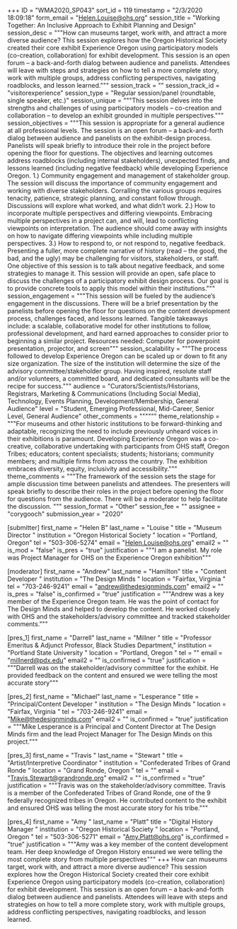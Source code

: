 +++
ID = "WMA2020_SP043"
sort_id = 119
timestamp = "2/3/2020 18:09:18"
form_email = "Helen.Louise@ohs.org"
session_title = "Working Together: An Inclusive Approach to Exhibit Planning and Design"
session_desc = """How can museums target, work with, and attract a more diverse audience? This session explores how the Oregon Historical Society created their core exhibit Experience Oregon using participatory models (co-creation, collaboration) for exhibit development. This session is an open forum – a back-and-forth dialog between audience and panelists. Attendees will leave with steps and strategies on how to tell a more complete story, work with multiple groups, address conflicting perspectives, navigating roadblocks, and lesson learned."""
session_track = ""
session_track_id = "visitorexperience"
session_type = "Regular session/panel (roundtable, single speaker, etc.)"
session_unique = """This session delves into the strengths and challenges of using participatory models – co-creation and collaboration – to develop an exhibit grounded in multiple perspectives."""
session_objectives = """This session is appropriate for a general audience at all professional levels. The session is an open forum – a back-and-forth dialog between audience and panelists on the exhibit-design process.  Panelists will speak briefly to introduce their role in the project before opening the floor for questions.  The objectives and learning outcomes address roadblocks (including internal stakeholders), unexpected finds, and lessons learned (including negative feedback) while developing Experience Oregon.  1.) Community engagement and management of stakeholder group.  The session will discuss the importance of community engagement and working with diverse stakeholders.  Corralling the various groups requires tenacity, patience, strategic planning, and constant follow through. Discussions will explore what worked, and what didn’t work. 2.) How to incorporate multiple perspectives and differing viewpoints.  Embracing multiple perspectives in a project can, and will, lead to conflicting viewpoints on interpretation. The audience should come away with insights on how to navigate differing viewpoints while including multiple perspectives.  3.) How to respond to, or not respond to, negative feedback. Presenting a fuller, more complete narrative of history (read – the good, the bad, and the ugly) may be challenging for visitors, stakeholders, or staff. One objective of this session is to talk about negative feedback, and some strategies to manage it. This session will provide an open, safe place to discuss the challenges of a participatory exhibit design process. Our goal is to provide concrete tools to apply this model within their institutions."""
session_engagement = """This session will be fueled by the audience’s engagement in the discussions. There will be a brief presentation by the panelists before opening the floor for questions on the content development process, challenges faced, and lessons learned. Tangible takeaways include: a scalable, collaborative model for other institutions to follow, professional development, and hard earned approaches to consider prior to beginning a similar project.   Resources needed: Computer for powerpoint presentation, projector, and screen"""
session_scalability = """The process followed to develop Experience Oregon can be scaled up or down to fit any size organization. The size of the institution will determine the size of the advisory committee/stakeholder group. Having inspired, resolute staff and/or volunteers, a committed board, and dedicated consultants will be the recipe for success."""
audience = "Curators/Scientists/Historians, Registrars, Marketing & Communications (Including Social Media), Technology, Events Planning, Development/Membership, General Audience"
level = "Student, Emerging Professional, Mid-Career, Senior Level, General Audience"
other_comments = """"""
theme_relationship = """For museums and other historic institutions to be forward-thinking and adaptable, recognizing the need to include previously unheard voices in their exhibitions is paramount. Developing Experience Oregon was a co-creative, collaborative undertaking with participants from OHS staff, Oregon Tribes; educators; content specialists; students; historians; community members; and multiple firms from across the country. The exhibition embraces diversity, equity, inclusivity and accessibility."""
theme_comments = """The framework of the session sets the stage for ample discussion time between panelists and attendees. The presenters will speak briefly to describe their roles in the project before opening the floor for questions from the audience. There will be a moderator to help facilitate the discussion. """
session_format = "Other"
session_fee = ""
assignee = "corygooch"
submission_year = "2020"

[submitter]
first_name = "Helen B"
last_name = "Louise "
title = "Museum Director "
institution = "Oregon Historical Society "
location = "Portland, Oregon"
tel = "503-306-5274"
email = "Helen.Louise@ohs.org"
email2 = ""
is_mod = "false"
is_pres = "true"
justification = """I am a panelist. My role was Project Manager for OHS on the Experience Oregon exhibition"""

[moderator]
first_name = "Andrew"
last_name = "Hamilton"
title = "Content Developer "
institution = "The Design Minds "
location = "Fairfax, Virginia "
tel = "703-246-9241"
email = "andrew@thedesignminds.com"
email2 = ""
is_pres = "false"
is_confirmed = "true"
justification = """Andrew was a key member of the Experience Oregon team. He was the point of contact for The Design Minds and helped to develop the content. He worked closely with OHS and the stakeholders/advisory committee and tracked stakeholder comments."""

[pres_1]
first_name = "Darrell"
last_name = "Millner "
title = "Professor Emeritus & Adjunct Professor, Black Studies Department,"
institution = "Portland State University "
location = "Portland, Oregon "
tel = ""
email = "millnerd@pdx.edu"
email2 = ""
is_confirmed = "true"
justification = """Darrell was on the stakeholder/advisory committee for the exhibit. He provided feedback on the content and ensured we were telling the most accurate story"""

[pres_2]
first_name = "Michael"
last_name = "Lesperance "
title = "Principal/Content Developer "
institution = "The Design Minds "
location = "Fairfax, Virginia "
tel = "703-246-9241"
email = "Mike@thedesignminds.com"
email2 = ""
is_confirmed = "true"
justification = """Mike Lesperance is a Principal and Content Director at The Design Minds firm and the lead Project Manager for The Design Minds on this project."""

[pres_3]
first_name = "Travis "
last_name = "Stewart "
title = "Artist/Interpretive Coordinator "
institution = "Confederated Tribes of Grand Ronde "
location = "Grand Ronde, Oregon "
tel = ""
email = "Travis.Stewart@grandronde.org"
email2 = ""
is_confirmed = "true"
justification = """Travis was on the stakeholder/advisory committee. Travis is a member of the Confederated Tribes of Grand Ronde, one of the 9 federally recognized tribes in Oregon. He  contributed content to the exhibit and ensured OHS was telling the most accurate story for his tribe."""

[pres_4]
first_name = "Amy "
last_name = "Platt"
title = "Digital History Manager "
institution = "Oregon Historical Society "
location = "Portland, Oregon "
tel = "503-306-5271"
email = "Amy.Platt@ohs.org"
is_confirmed = "true"
justification = """Amy was a key member of the content development team. Her deep knowledge of Oregon History ensured we were telling the most complete story from multiple perspectives"""
+++
How can museums target, work with, and attract a more diverse audience? This session explores how the Oregon Historical Society created their core exhibit Experience Oregon using participatory models (co-creation, collaboration) for exhibit development. This session is an open forum – a back-and-forth dialog between audience and panelists. Attendees will leave with steps and strategies on how to tell a more complete story, work with multiple groups, address conflicting perspectives, navigating roadblocks, and lesson learned.